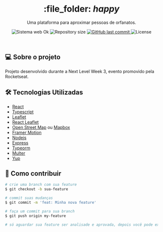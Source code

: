 
<div align="center">
  <h1>
   :file_folder: <i>happy</i>
  </h1>

  <p>
    Uma plataforma para aproximar pessoas de orfanatos.
  </p>
  
  <p align="center">
  <img src="https://img.shields.io/badge/status-concluído-15B6D6?style=for-the-badge" alt="Sistema web Ok" />
  
  <img alt="Repository size" src="https://img.shields.io/github/repo-size/robsonsouzaa/happy?style=for-the-badge&color=15B6D6">

  <a href="https://github.com/danielccunha/ecoleta/commits/master">
    <img alt="GitHub last commit" src="https://img.shields.io/github/last-commit/robsonsouzaa/happy?style=for-the-badge&color=15B6D6">
  </a>

  <img alt="License" src="https://img.shields.io/badge/license-MIT-brightgreen?style=for-the-badge&color=15B6D6">  
</p>
</div>

<br />

## 💻 Sobre o projeto

Projeto desenvolvido durante a Next Level Week 3, evento promovido pela Rocketseat.

## 🛠 Tecnologias Utilizadas

  - [React](https://reactjs.org/)
  - [Typescript](https://www.typescriptlang.org/)
  - [Leaflet](https://leafletjs.com/)
  - [React Leaflet](https://react-leaflet.js.org/)
  - [Open Street Map](https://www.openstreetmap.org/) ou [Mapbox](https://www.mapbox.com/)
  - [Framer Motion](https://www.framer.com/motion/)
  - [Nodejs](https://nodejs.org/en/)
  - [Express](https://expressjs.com/) 
  - [Typeorm](https://typeorm.io/)
  - [Multer](https://github.com/expressjs/multer)
  - [Yup](https://github.com/jquense/yup)
  
  ## 🤝 Como contribuir
  
  ```bash
  # crie uma branch com sua feature
  $ git checkout -b sua-feature
  
  # commit suas mudanças
  $ git commit -m 'feat: Minha nova feature'
  
  # faça um commit para sua branch
  $ git push origin my-feature
  
  # só aguardar sua feature ser analisade e aprovada, depois você pode excluir sua branch
  
  ```
  
